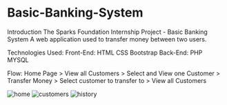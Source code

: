 # Basic-Banking-System
Introduction
The Sparks Foundation Internship Project - Basic Banking System
A web application used to transfer money between two users.

Technologies Used:
Front-End:
HTML
CSS
Bootstrap
Back-End:
PHP
MYSQL



Flow: Home Page > View all Customers > Select and View one Customer > Transfer Money > Select customer to transfer to > View all Customers

![home](https://user-images.githubusercontent.com/76395631/122740494-a5504180-d2a1-11eb-8836-80df422d3e01.png)
![customers](https://user-images.githubusercontent.com/76395631/122740568-ba2cd500-d2a1-11eb-813e-0ed7d056af53.png)
![history](https://user-images.githubusercontent.com/76395631/122740580-bd27c580-d2a1-11eb-9868-61708d2740d3.png)





